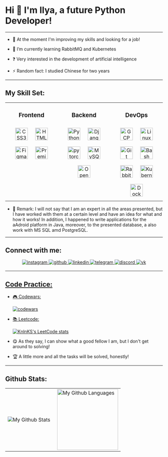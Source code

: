 
# <div> Hi 👋 I'm Ilya, a future Python Developer!</div>  

--- 
  
- 🔎 At the moment I'm improving my skills and looking for a job! 

- 🎯 I’m currently learning RabbitMQ and Kubernetes  

- ❓ Very interested in the development of artificial intelligence  

- ⚡ Random fact: I studied Chinese for two years  


---

## My Skill Set:  

<table align= "center"><tr><td valign="top" width="33%">
  
### <div align="center">Frontend</div> 
<div align="center">  
<a href="https://www.w3schools.com/css/" target="_blank"><img style="margin: 10px" src="https://profilinator.rishav.dev/skills-assets/css3-original-wordmark.svg" alt="CSS3" height="40" /></a>  
<a href="https://en.wikipedia.org/wiki/HTML5" target="_blank"><img style="margin: 10px" src="https://profilinator.rishav.dev/skills-assets/html5-original-wordmark.svg" alt="HTML5" height="40" /></a>  
<a href="https://www.figma.com/" target="_blank"><img style="margin: 10px" src="https://profilinator.rishav.dev/skills-assets/figma-icon.svg" alt="Figma" height="40" /></a>  
<a href="https://www.adobe.com/in/products/premiere.html" target="_blank"><img style="margin: 10px" src="https://profilinator.rishav.dev/skills-assets/adobepremierepro.png" alt="Premiere Pro" height="40" /></a>  
</div>

</td><td valign="top" width="33%">

### <div align="center">Backend</div>  
<div align="center">  
<a href="https://www.python.org/" target="_blank"><img style="margin: 10px" src="https://profilinator.rishav.dev/skills-assets/python-original.svg" alt="Python" height="40" /></a>    
<a href="https://www.djangoproject.com/" target="_blank"><img style="margin: 10px" src="https://profilinator.rishav.dev/skills-assets/django-original.svg" alt="Django" height="40" /></a>  
<a href="https://pytorch.org/" target="_blank"><img style="margin: 10px" src="https://profilinator.rishav.dev/skills-assets/pytorch-icon.svg" alt="pytorch" height="40" /></a>  
<a href="https://www.mysql.com/" target="_blank"><img style="margin: 10px" src="https://profilinator.rishav.dev/skills-assets/mysql-original-wordmark.svg" alt="MySQL" height="40" /></a>
<a href="https://opencv.org/" target="_blank"><img style="margin: 10px" src="https://profilinator.rishav.dev/skills-assets/opencv-icon.svg" alt="OpenCV" height="40" /></a>  
</div>

</td><td valign="top" width="33%">



### <div align="center">DevOps</div>  
<div align="center">  
<a href="https://cloud.google.com/" target="_blank"><img style="margin: 10px" src="https://profilinator.rishav.dev/skills-assets/google_cloud-icon.svg" alt="GCP" height="40" /></a>  
<a href="https://www.linux.org/" target="_blank"><img style="margin: 10px" src="https://profilinator.rishav.dev/skills-assets/linux-original.svg" alt="Linux" height="40" /></a>  
<a href="https://github.com/" target="_blank"><img style="margin: 10px" src="https://profilinator.rishav.dev/skills-assets/git-scm-icon.svg" alt="Git" height="40" /></a>  
<a href="https://www.gnu.org/software/bash/" target="_blank"><img style="margin: 10px" src="https://profilinator.rishav.dev/skills-assets/gnu_bash-icon.svg" alt="Bash" height="40" /></a>  
<a href="https://www.rabbitmq.com/" target="_blank"><img style="margin: 10px" src="https://profilinator.rishav.dev/skills-assets/rabbitmq-icon.svg" alt="RabbitMQ" height="40" /></a>  
<a href="https://kubernetes.io/" target="_blank"><img style="margin: 10px" src="https://profilinator.rishav.dev/skills-assets/kubernetes-icon.svg" alt="Kubernetes" height="40" /></a>  
<a href="https://www.docker.com/" target="_blank"><img style="margin: 10px" src="https://profilinator.rishav.dev/skills-assets/docker-original-wordmark.svg" alt="Docker" height="40" /></a>  
</div>
  
</td></tr></table> 

- 🎈 Remark: I will not say that I am an expert in all the areas presented, but I have worked with them at a certain level and have an idea for what and how it works! In addition, I happened to write applications for the aAdroid platform in Java, moreover, to the presented database, a also work with MS SQL amd PostgreSQL.

---

## Connect with me:
<div align="center">
<a href="https://instagram.com/https://www.instagram.com/_just_miracle_" target="_blank">
<img src=https://img.shields.io/badge/instagram-%23000000.svg?&style=for-the-badge&logo=instagram&logoColor=white alt=instagram style="margin-bottom: 5px;" />
</a>
<a href="https://github.com/https://github.com/MrSoulfinder" target="_blank">
<img src=https://img.shields.io/badge/github-%2324292e.svg?&style=for-the-badge&logo=github&logoColor=white alt=github style="margin-bottom: 5px;" />
</a>
<a href="https://linkedin.com/in/https://www.linkedin.com/in/ilya-chernookiy-b5b42b258/" target="_blank">
<img src=https://img.shields.io/badge/linkedin-%231E77B5.svg?&style=for-the-badge&logo=linkedin&logoColor=white alt=linkedin style="margin-bottom: 5px;" />
</a> 
<a href="https://t.me/itisfrusty" target="_blank">
<img src=https://img.shields.io/badge/telegram-%23000000.svg?&style=for-the-badge&logo=telegram&logoColor=white alt=telegram style="margin-bottom: 5px;" />
</a>
<a href=" https://discordapp.com/users/699595208924594207/" target="_blank">
<img src=https://img.shields.io/badge/discrord-purple.svg?&style=for-the-badge&logo=discord&logoColor=white alt=discord style="margin-bottom: 5px;" />
</a>
<a href="https://vk.com/pupsoid341" target="_blank">
<img src=https://img.shields.io/badge/vk-%231E77B5.svg?&style=for-the-badge&logo=vk&logoColor=white alt=vk style="margin-bottom: 5px;" />
</div>  
 
---
  
## Code Practice:

- 🎮 Codewars:<br><br>
![codewars](https://www.codewars.com/users/MrSoulfinder/badges/large)
- 📚 Leetcode:<br><br>
[![KnlnKS's LeetCode stats](https://leetcode-stats-six.vercel.app/api?username=bez_dushi&theme=dark)](https://github.com/MrSoulfinder/leetcode-stats)</div>

- 😋 As they say, I can show what a good fellow I am, but I don't get around to solving!
- 🏆 A little more and all the tasks will be solved, honestly!<br>

---

## Github Stats:  
<table align="center">
  <tr>
    <td>
      <img align="left" src="http://github-readme-streak-stats.herokuapp.com?user=MrSoulfinder&theme=dark&background=000000" alt="My Github Stats" />
    </td>
    <td>
      <img height="195px" align="right" alt="My Github Languages" src="https://github-readme-stats-sigma-five.vercel.app/api/top-langs/?username=MrSoulfinder&layout=compact&theme=vision-friendly-dark" />
    </td>
  </tr>
</table>
